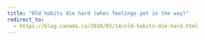```yaml
---
title: "Old habits die hard (when feelings get in the way)"
redirect_to:
  - https://blog.canada.ca/2018/03/14/old-habits-die-hard.html
---
```

